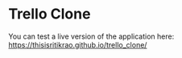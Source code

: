 # Trello Clone

You can test a live version of the application here: https://thisisritikrao.github.io/trello_clone/
